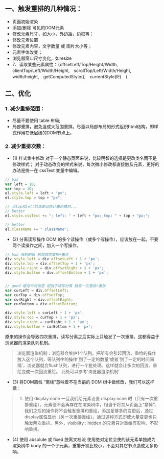 ## 一、触发重排的几种情况：
* 页面初始渲染
* 添加/删除 可见的DOM元素
* 修改元素尺寸，如大小，外边距，边框等；
* 修改元素位置
* 修改元素内容，文字数量 或 图片大小等；
* 元素字体改变；
* 浏览器窗口尺寸变化，如resize
* 7、读取某些元素属性：（offsetLeft/Top/Height/Width,　clientTop/Left/Width/Height,　scrollTop/Left/Width/Height,　width/height,　getComputedStyle(),　currentStyle(IE)　)


## 二、优化

### 1. 减少重排范围：
* 尽量不要使用 table 布局;
* 局部重排，避免造成大范围重排。尽量以局部布局的形式组织html结构，即样式作用在低层级的DOM节点上。

### 2. 减少重排次数：
* (1) 样式集中修改
对于一个静态页面来说，比较明智的选择是更改类名而不是修改样式；
对于动态改变的样式来说，每次微小修改都直接触及元素，更好的办法是统一在 cssText 变量中编辑。
```javascript
// bad
var left = 10;
var top = 10;
el.style.left = left + "px";
el.style.top = top + "px";

// 当top和left的值是动态计算而成时...
// better 
el.style.cssText += "; left: " + left + "px; top: " + top + "px;";

// better
el.className += " className";
```

* (2) 分离读写操作
DOM 的多个读操作（或多个写操作），应该放在一起。不要两个读操作之间，加入一个写操作。

```javascript
// bad 强制刷新 触发四次重排+重绘
div.style.left = div.offsetLeft + 1 + 'px';
div.style.top = div.offsetTop + 1 + 'px';
div.style.right = div.offsetRight + 1 + 'px';
div.style.bottom = div.offsetBottom + 1 + 'px';


// good 缓存布局信息 相当于读写分离 触发一次重排+重绘
var curLeft = div.offsetLeft;
var curTop = div.offsetTop;
var curRight = div.offsetRight;
var curBottom = div.offsetBottom;

div.style.left = curLeft + 1 + 'px';
div.style.top = curTop + 1 + 'px';
div.style.right = curRight + 1 + 'px';
div.style.bottom = curBottom + 1 + 'px';
```
原来的操作会导致四次重排，读写分离之后实际上只触发了一次重排，这都得益于浏览器的渲染队列机制。
> 浏览器渲染机制：浏览器会维护1个队列，把所有会引起回流、重绘的操作放入这个队列，等队列中的操作'到了一定的数量'或者'到了一定的时间间隔'，浏览器就会flush队列，进行一个批处理。这样就会让多次的回流、重绘变成一次回流重绘。
此处可以参考‘浏览器渲染机制’

* (3) 将DOM离线
“离线”意味着不在当前的 DOM 树中做修改，我们可以这样做：

> 1. 使用 display:none
一旦我们给元素设置 display:none 时（只有一次重排重绘），元素便不会再存在在渲染树中，相当于将其从页面上“拿掉”，我们之后的操作将不会触发重排和重绘，添加足够多的变更后，通过 display属性显示（另一次重排重绘）。通过这种方式即使大量变更也只触发两次重排。另外，visibility : hidden 的元素只对重绘有影响，不影响重排。

* (4) 使用 absolute 或 fixed 脱离文档流
使用绝对定位会使的该元素单独成为渲染树中 body 的一个子元素，重排开销比较小，不会对其它节点造成太多影响。

